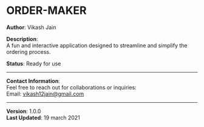 # ORDER-MAKER

**Author**: Vikash Jain

**Description**:  
A fun and interactive application designed to streamline and simplify the ordering process.

**Status**: Ready for use

---

**Contact Information**:  
Feel free to reach out for collaborations or inquiries:  
Email: [vikash12jain@gmail.com](mailto:vikash12jain@gmail.com)

---

**Version**: 1.0.0  
**Last Updated**: 19 march 2021
